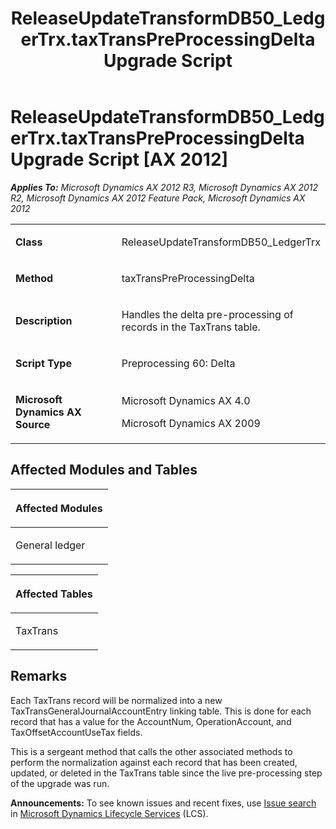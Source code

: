 ﻿---
title: ReleaseUpdateTransformDB50_LedgerTrx.taxTransPreProcessingDelta Upgrade Script
TOCTitle: ReleaseUpdateTransformDB50_LedgerTrx.taxTransPreProcessingDelta Upgrade Script
ms:assetid: 51fa2ba2-a430-2c78-8df5-31f953d57c05
ms:mtpsurl: https://msdn.microsoft.com/en-us/library/JJ685570(v=AX.60)
ms:contentKeyID: 49708264
ms.date: 05/18/2015
mtps_version: v=AX.60
---

# ReleaseUpdateTransformDB50\_LedgerTrx.taxTransPreProcessingDelta Upgrade Script [AX 2012]


_**Applies To:** Microsoft Dynamics AX 2012 R3, Microsoft Dynamics AX 2012 R2, Microsoft Dynamics AX 2012 Feature Pack, Microsoft Dynamics AX 2012_

<table>
<colgroup>
<col style="width: 50%" />
<col style="width: 50%" />
</colgroup>
<tbody>
<tr class="odd">
<td><p><strong>Class</strong></p></td>
<td><p>ReleaseUpdateTransformDB50_LedgerTrx</p></td>
</tr>
<tr class="even">
<td><p><strong>Method</strong></p></td>
<td><p>taxTransPreProcessingDelta</p></td>
</tr>
<tr class="odd">
<td><p><strong>Description</strong></p></td>
<td><p>Handles the delta pre-processing of records in the TaxTrans table.</p></td>
</tr>
<tr class="even">
<td><p><strong>Script Type</strong></p></td>
<td><p>Preprocessing 60: Delta</p></td>
</tr>
<tr class="odd">
<td><p><strong>Microsoft Dynamics AX Source</strong></p></td>
<td><p>Microsoft Dynamics AX 4.0</p>
<p>Microsoft Dynamics AX 2009</p></td>
</tr>
</tbody>
</table>


## Affected Modules and Tables

<table>
<colgroup>
<col style="width: 100%" />
</colgroup>
<thead>
<tr class="header">
<th><p>Affected Modules</p></th>
</tr>
</thead>
<tbody>
<tr class="odd">
<td><p>General ledger</p></td>
</tr>
</tbody>
</table>


<table>
<colgroup>
<col style="width: 100%" />
</colgroup>
<thead>
<tr class="header">
<th><p>Affected Tables</p></th>
</tr>
</thead>
<tbody>
<tr class="odd">
<td><p>TaxTrans</p></td>
</tr>
</tbody>
</table>


## Remarks

Each TaxTrans record will be normalized into a new TaxTransGeneralJournalAccountEntry linking table. This is done for each record that has a value for the AccountNum, OperationAccount, and TaxOffsetAccountUseTax fields.

This is a sergeant method that calls the other associated methods to perform the normalization against each record that has been created, updated, or deleted in the TaxTrans table since the live pre-processing step of the upgrade was run.

  
**Announcements:** To see known issues and recent fixes, use [Issue search](http://go.microsoft.com/fwlink/?linkid=389258) in [Microsoft Dynamics Lifecycle Services](http://go.microsoft.com/fwlink/?linkid=306505) (LCS).

